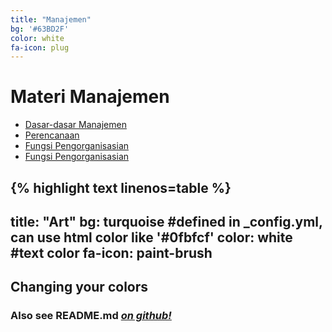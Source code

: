```yaml
---
title: "Manajemen"
bg: '#63BD2F'
color: white
fa-icon: plug
---
```




# Materi Manajemen

- [Dasar-dasar Manajemen](https://www.slideshare.net/SitiRubayati/dasar2-manajemen-83785582)
- [Perencanaan](https://www.slideshare.net/SitiRubayati/is-2perencanaan)
- [Fungsi Pengorganisasian](https://www.slideshare.net/SitiRubayati/is-3fungsi-pengorganisasian)
- [Fungsi Pengorganisasian](https://www.slideshare.net/SitiRubayati/is-3fungsi-pengorganisasian)


{% highlight text linenos=table %}
---
title: "Art"
bg: turquoise  #defined in _config.yml, can use html color like '#0fbfcf'
color: white   #text color
fa-icon: paint-brush
---


## **Changing your colors**



### Also see **README.md** [*on github!*](https://github.com/t413/SinglePaged#usage)



